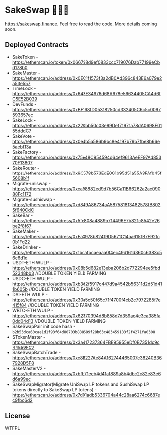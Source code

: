 # SakeSwap 🍶🍶🍶

https://sakeswap.finance. Feel free to read the code. More details coming soon.

## Deployed Contracts

- SakeToken - https://etherscan.io/token/0x066798d9ef0833ccc719076Dab77199eCbd178b0
- SakeMaster - https://etherscan.io/address/0x0EC1f1573f3a2dB0Ad396c843E6a079e2a53e557
- TimeLock - https://etherscan.io/address/0x643E34976d68A678e56634405CA4d6fC5E52B039
- DevFunds - https://etherscan.io/address/0xBF168fD05318250cd332405C6c5c0097593657ec
- SakeLock - https://etherscan.io/address/0x220bb50c03e99Def71971a78dA0698F0155dddC7
- SakeVote - https://etherscan.io/address/0x0e4b5a586b9bc8e4197b79b7fbe8b66e5aebf13a
- SakeFactory - https://etherscan.io/address/0x75e48C954594d64ef9613AeEF97Ad85370F13807
- SakeRouter - https://etherscan.io/address/0x9C578b573EdE001b95d51a55A3FAfb45f5608b1f
- Migrate-uniswap - https://etherscan.io/address/0xca98882ed9d7b56Ca11B66262a2ac09088Fc1172
- Migrate-sushiswap - https://etherscan.io/address/0xd849A86734aA587581813482578fB8025f640CdC
- SakeBar - https://etherscan.io/address/0x5fe808a4889b714496E7b821c8542e26be2f8f67
- SakeMaker - https://etherscan.io/address/0xEa3978b82419D5671C14aa6151B7E92fc0b1Fd22
- SakeDrinker - https://etherscan.io/address/0x1bdafbcaeaaa0f4ec49d161d360c6383c56c6d1d
- USDT-ETH WULP - https://etherscan.io/address/0x08b5d682e13eba206b2d772294ee5fbd52348bb3   //DOUBLE TOKEN YIELD FARMING
- USDC-ETH WULP - https://etherscan.io/address/0xb3d2f5917c447d9a4542b56311d2d51d411b605b   //DOUBLE TOKEN YIELD FARMING
- DAI-ETH WULP - https://etherscan.io/address/0x30a5c50f65c71f4700f4cb2c7972285f7e415f84    //DOUBLE TOKEN YIELD FARMING
- WBTC-ETH WULP - https://etherscan.io/address/0x62370394d8b858d7d359ac4e3ca385fa0dd04d13   //DOUBLE TOKEN YIELD FARMING
- SakeSwapPair init code hash - `b2b53dca60cae1d1f93f64d80703b888689f28b63c483459183f2f4271fa0308`
- STokenMaster - https://etherscan.io/address/0x3a417237364FBE95955eDf0B7351dc9c44E59FC7
- SakeSwapBatchTrade - https://etherscan.io/address/0xc8B227Ae84A162744465007c38240B367928D5F8
- SakeMasterV2 - https://etherscan.io/address/0xbfb71eeb4d41af889a8b4dbc2c82e83e6d6a99ec
- SakeSwapMigrator(Migrate UniSwap LP tokens and SushiSwap LP tokens directly to SakeSwap LP tokens) - https://etherscan.io/address/0x7d01adb5336704a44c28aa6274c6687ec9fbc6d2   

## License

WTFPL
